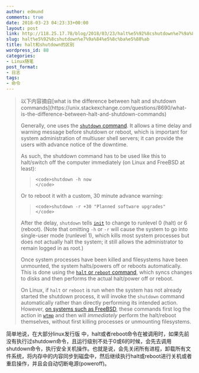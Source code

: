 ```yaml
---
author: edmund
comments: true
date: 2018-03-23 04:23:33+00:00
layout: post
link: http://118.25.17.78/blog/2018/03/23/halt%e5%92%8cshutdown%e7%9a%84%e5%8c%ba%e5%88%ab/
slug: halt%e5%92%8cshutdown%e7%9a%84%e5%8c%ba%e5%88%ab
title: halt和shutdown的区别
wordpress_id: 88
categories:
- Linux随笔
post_format:
- 日志
tags:
- 命令
---
```


<blockquote>以下内容摘自[what is the difference between halt and shutdown commands](https://unix.stackexchange.com/questions/8690/what-is-the-difference-between-halt-and-shutdown-commands)

Generally, one uses the [`shutdown` command](http://linux.die.net/man/8/shutdown). It allows a time delay and warning message before shutdown or reboot, which is important for system administration of multiuser shell servers; it can provide the users with advance notice of the downtime.

As such, the shutdown command has to be used like this to halt/switch off the computer immediately (on Linux and FreeBSD at least):

>     
>     <code>shutdown -h now
>     </code>
> 
> 
Or to reboot it with a custom, 30 minute advance warning:

>     
>     <code>shutdown -r +30 "Planned software upgrades"
>     </code>
> 
> 
After the delay, `shutdown` tells [`init`](http://linux.die.net/man/8/init) to change to runlevel 0 (halt) or 6 (reboot). (Note that omitting `-h` or `-r` will cause the system to go into single-user mode (runlevel 1), which kills most system processes but does not actually halt the system; it still allows the administrator to remain logged in as root.)

Once system processes have been killed and filesystems have been unmounted, the system halts/powers off or reboots automatically. This is done using the [`halt` or `reboot` command](http://linux.die.net/man/8/halt), which syncs changes to disks and then performs the actual halt/power off or reboot.

On Linux, if `halt` or `reboot` is run when the system has not already started the shutdown process, it will invoke the `shutdown` command automatically rather than directly performing its intended action. However, [on systems such as FreeBSD](http://www.gsp.com/cgi-bin/man.cgi?section=8&topic=halt), these commands first log the action in [`wtmp`](http://www.gsp.com/cgi-bin/man.cgi?section=5&topic=wtmp) and then will _immediately_ perform the halt/reboot themselves, without first killing processes or unmounting filesystems.</blockquote>


简单地说，在大部分linux发行版 中，halt或者reboot命令在被调用时，如果先前没有执行过shutdown命令，且运行级别不处于0或6的时候，会先去调用shutdown命令，执行安全关机操作。也就是说，会先关闭所有进程，卸载所有文件系统，将内存中的内容同步到磁盘中，然后继续执行halt或reboot进行关机或者重启操作，并且会自动切断电源(poweroff)。
